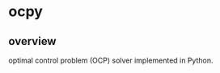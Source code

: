 # ocpy

## overview
optimal control problem (OCP) solver implemented in Python.
<!--
## Requirements
- Python3
  - NumPy
  - SymPy
  - Matplotlib
  - seaborn

## example
```txt
lqr.ipynb (while this can be solved easily by DARE)
cartpole.ipynb
```
https://github.com/arcuma/DDPython/assets/67198327/2d5275c7-c495-4531-97a7-f1c94822318e

## Note
This repository was made for author's studying DDP algorithm and Python programming. Since implemented in Python, its computational time is far behind in C/C++. JIT compilation via Numba or C++ code generation might be implemented in the future.

## References
1. [D. H. Jacobson and D. Q. Mayne, Differential Dynamic Programming, Elsevier, 1970.](https://doi.org/10.1016/B978-0-12-012710-8.50010)

1. [Y. Tassa, T. Erez and E. Todorov, Synthesis and stabilization of complex behaviors through online trajectory optimization, 2012 IEEE/RSJ International Conference on Intelligent Robots and Systems,  pp. 4906-4913, 2012.](https://doi.org/10.1109/IROS.2012.6386025)
-->